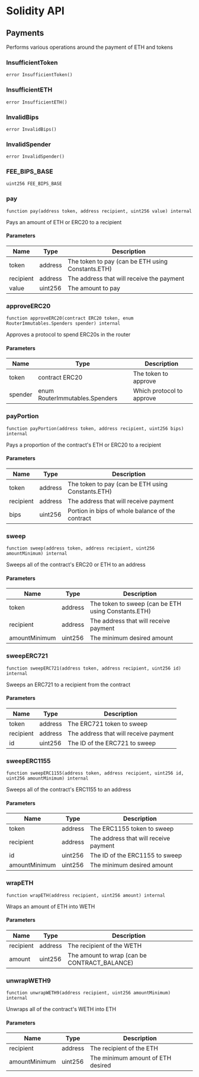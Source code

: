 # Solidity API

## Payments

Performs various operations around the payment of ETH and tokens

### InsufficientToken

```solidity
error InsufficientToken()
```

### InsufficientETH

```solidity
error InsufficientETH()
```

### InvalidBips

```solidity
error InvalidBips()
```

### InvalidSpender

```solidity
error InvalidSpender()
```

### FEE_BIPS_BASE

```solidity
uint256 FEE_BIPS_BASE
```

### pay

```solidity
function pay(address token, address recipient, uint256 value) internal
```

Pays an amount of ETH or ERC20 to a recipient

#### Parameters

| Name | Type | Description |
| ---- | ---- | ----------- |
| token | address | The token to pay (can be ETH using Constants.ETH) |
| recipient | address | The address that will receive the payment |
| value | uint256 | The amount to pay |

### approveERC20

```solidity
function approveERC20(contract ERC20 token, enum RouterImmutables.Spenders spender) internal
```

Approves a protocol to spend ERC20s in the router

#### Parameters

| Name | Type | Description |
| ---- | ---- | ----------- |
| token | contract ERC20 | The token to approve |
| spender | enum RouterImmutables.Spenders | Which protocol to approve |

### payPortion

```solidity
function payPortion(address token, address recipient, uint256 bips) internal
```

Pays a proportion of the contract's ETH or ERC20 to a recipient

#### Parameters

| Name | Type | Description |
| ---- | ---- | ----------- |
| token | address | The token to pay (can be ETH using Constants.ETH) |
| recipient | address | The address that will receive payment |
| bips | uint256 | Portion in bips of whole balance of the contract |

### sweep

```solidity
function sweep(address token, address recipient, uint256 amountMinimum) internal
```

Sweeps all of the contract's ERC20 or ETH to an address

#### Parameters

| Name | Type | Description |
| ---- | ---- | ----------- |
| token | address | The token to sweep (can be ETH using Constants.ETH) |
| recipient | address | The address that will receive payment |
| amountMinimum | uint256 | The minimum desired amount |

### sweepERC721

```solidity
function sweepERC721(address token, address recipient, uint256 id) internal
```

Sweeps an ERC721 to a recipient from the contract

#### Parameters

| Name | Type | Description |
| ---- | ---- | ----------- |
| token | address | The ERC721 token to sweep |
| recipient | address | The address that will receive payment |
| id | uint256 | The ID of the ERC721 to sweep |

### sweepERC1155

```solidity
function sweepERC1155(address token, address recipient, uint256 id, uint256 amountMinimum) internal
```

Sweeps all of the contract's ERC1155 to an address

#### Parameters

| Name | Type | Description |
| ---- | ---- | ----------- |
| token | address | The ERC1155 token to sweep |
| recipient | address | The address that will receive payment |
| id | uint256 | The ID of the ERC1155 to sweep |
| amountMinimum | uint256 | The minimum desired amount |

### wrapETH

```solidity
function wrapETH(address recipient, uint256 amount) internal
```

Wraps an amount of ETH into WETH

#### Parameters

| Name | Type | Description |
| ---- | ---- | ----------- |
| recipient | address | The recipient of the WETH |
| amount | uint256 | The amount to wrap (can be CONTRACT_BALANCE) |

### unwrapWETH9

```solidity
function unwrapWETH9(address recipient, uint256 amountMinimum) internal
```

Unwraps all of the contract's WETH into ETH

#### Parameters

| Name | Type | Description |
| ---- | ---- | ----------- |
| recipient | address | The recipient of the ETH |
| amountMinimum | uint256 | The minimum amount of ETH desired |

